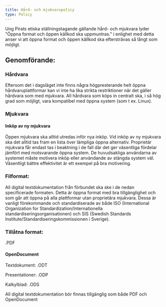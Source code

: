 ```yaml
---
title: Hård- och mjukvarupolicy
type: Policy
---
```

Ung Pirats etiska ställningstagande gällande hård- och mjukvara lyder "Öppna format och öppen källkod ska uppmuntras." i enlighet med detta anser vi att öppna format och öppen källkod ska eftersträvas så långt som möjligt.

## Genomförande:
### Hårdvara
Eftersom det i dagsläget inte finns några högpresterande helt öppna hårdvaruplattformar kan vi inte ha lika strikta restriktioner när det gäller hårdvara som med mjukvara.
All hårdvara som köps in centralt ska, i så hög grad som möjligt, vara kompatibel med öppna system (som t ex. Linux).

### Mjukvara
#### Inköp av ny mjukvara
Öppen mjukvara ska alltid utredas inför nya inköp. Vid inköp av ny mjukvara ska det alltid tas fram en lista över lämpliga öppna alternativ. Proprietär mjukvara får endast tas i beaktning i de fall där det ger väsentliga fördelar jämfört med motsvarande öppna system. De huvudsakliga användarna av systemet måste motivera inköp eller användande av stängda system väl. Väsentligt bättre effektivitet är ett exempel på bra motivering.

### Filformat:
All digital textdokumentation från förbundet ska ske i de nedan specificerade formaten. Detta är öppna format med bra tillgänglighet och som går att öppna på alla plattformar utan proprietära mjukvara. Dessa är vanligt förekommande och standardiserade av både ISO (International Organization for Standardization/Internationella standardiseringsorganisationen) och SIS (Swedish Standards Institute/Standardiseringskommissionen i Sverige).

### Tillåtna format:
.PDF

#### OpenDocument
Textdokument: .ODT

Presentationer: .ODP

Kalkylblad: .ODS

All digital textdokumentation bör finnas tillgänglig som både PDF och OpenDocument
